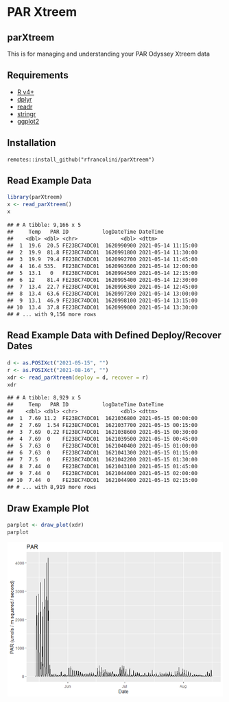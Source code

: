 PAR Xtreem
================

## parXtreem

This is for managing and understanding your PAR Odyssey Xtreem data

## Requirements

-   [R v4+](https://www.r-project.org/)
-   [dplyr](https://CRAN.R-project.org/package=dplyr)
-   [readr](https://CRAN.R-project.org/package=readr)
-   [stringr](https://CRAN.R-project.org/package=stringr)
-   [ggplot2](https://CRAN.R-project.org/package=ggplot2)

## Installation

    remotes::install_github("rfrancolini/parXtreem")

## Read Example Data

``` r
library(parXtreem)
x <- read_parXtreem()
x
```

    ## # A tibble: 9,166 x 5
    ##     Temp   PAR ID           logDateTime DateTime           
    ##    <dbl> <dbl> <chr>              <dbl> <dttm>             
    ##  1  19.6  20.5 FE23BC74DC01  1620990900 2021-05-14 11:15:00
    ##  2  19.9  81.8 FE23BC74DC01  1620991800 2021-05-14 11:30:00
    ##  3  19.9  79.4 FE23BC74DC01  1620992700 2021-05-14 11:45:00
    ##  4  16.4 535.  FE23BC74DC01  1620993600 2021-05-14 12:00:00
    ##  5  13.1   0   FE23BC74DC01  1620994500 2021-05-14 12:15:00
    ##  6  12    81.4 FE23BC74DC01  1620995400 2021-05-14 12:30:00
    ##  7  13.4  22.7 FE23BC74DC01  1620996300 2021-05-14 12:45:00
    ##  8  13.4  63.6 FE23BC74DC01  1620997200 2021-05-14 13:00:00
    ##  9  13.1  46.9 FE23BC74DC01  1620998100 2021-05-14 13:15:00
    ## 10  13.4  37.8 FE23BC74DC01  1620999000 2021-05-14 13:30:00
    ## # ... with 9,156 more rows

## Read Example Data with Defined Deploy/Recover Dates

``` r
d <- as.POSIXct("2021-05-15", "")
r <- as.POSIXct("2021-08-16", "")
xdr <- read_parXtreem(deploy = d, recover = r)
xdr
```

    ## # A tibble: 8,929 x 5
    ##     Temp   PAR ID           logDateTime DateTime           
    ##    <dbl> <dbl> <chr>              <dbl> <dttm>             
    ##  1  7.69 11.2  FE23BC74DC01  1621036800 2021-05-15 00:00:00
    ##  2  7.69  1.54 FE23BC74DC01  1621037700 2021-05-15 00:15:00
    ##  3  7.69  0.22 FE23BC74DC01  1621038600 2021-05-15 00:30:00
    ##  4  7.69  0    FE23BC74DC01  1621039500 2021-05-15 00:45:00
    ##  5  7.63  0    FE23BC74DC01  1621040400 2021-05-15 01:00:00
    ##  6  7.63  0    FE23BC74DC01  1621041300 2021-05-15 01:15:00
    ##  7  7.5   0    FE23BC74DC01  1621042200 2021-05-15 01:30:00
    ##  8  7.44  0    FE23BC74DC01  1621043100 2021-05-15 01:45:00
    ##  9  7.44  0    FE23BC74DC01  1621044000 2021-05-15 02:00:00
    ## 10  7.44  0    FE23BC74DC01  1621044900 2021-05-15 02:15:00
    ## # ... with 8,919 more rows

## Draw Example Plot

``` r
parplot <- draw_plot(xdr)
parplot
```

![](README_files/figure-gfm/parplot-1.png)<!-- -->
